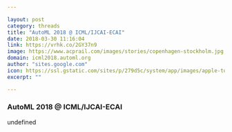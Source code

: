 ```yaml
---

layout: post
category: threads
title: "AutoML 2018 @ ICML/IJCAI-ECAI"
date: 2018-03-30 11:16:04
link: https://vrhk.co/2GY37n9
image: https://www.acprail.com/images/stories/copenhagen-stockholm.jpg
domain: icml2018.automl.org
author: "sites.google.com"
icon: https://ssl.gstatic.com/sites/p/279d5c/system/app/images/apple-touch-icon.png
excerpt: ""

---
```


### AutoML 2018 @ ICML/IJCAI-ECAI

undefined